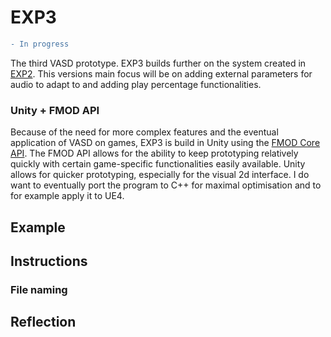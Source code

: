 # EXP3
```diff
- In progress
```

The third VASD prototype. EXP3 builds further on the system created in [EXP2](https://github.com/StijndeK/VASD/tree/master/VASD_EXP2_PY). 
This versions main focus will be on adding external parameters for audio to adapt to and adding play percentage functionalities.

### Unity + FMOD API
Because of the need for more complex features and the eventual application of VASD on games, EXP3 is build in Unity using the [FMOD Core API](https://fmod.com/resources/documentation-api?version=2.0&page=core-guide.html). The FMOD API allows for the ability to keep prototyping relatively quickly with certain game-specific functionalities easily available. Unity allows for quicker prototyping, especially for the visual 2d interface. I do want to eventually port the program to C++ for maximal optimisation and to for example apply it to UE4.


## Example

## Instructions
 
### File naming

## Reflection

